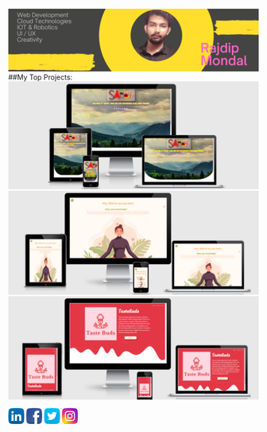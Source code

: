 [![GitHub Banner](/bg.png)](https://rajdip2852.dscnsec.com)
##My Top Projects:
  [![Safar](/safar.png)](https://raj2852.github.io/safar)
  [![Mediheal](/mediheal.png)](https://raj2852.github.io/Mediheal)
  [![Tastebuds](/tastebuds.png)](https://tastebuds-in.herokuapp.com)

  [![LinkedIn](/linkedin.png)](https://www.linkedin.com/in/rajdip-mondal)
  [![Facebook](/fb.png)](https://www.facebook.com/rajdip.mondal.1297943)
  [![Twitter](/twitter.png)](https://twitter.com/RajdipAm?s=08)
  [![Instagram](/instagram.png)](https://www.instagram.com/rajdip.2852/?hl=en)

  
  
